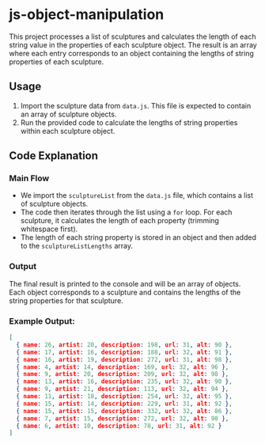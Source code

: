 # js-object-manipulation

This project processes a list of sculptures and calculates the length of each string value in the properties of each sculpture object. The result is an array where each entry corresponds to an object containing the lengths of string properties of each sculpture.

## Usage

1. Import the sculpture data from `data.js`. This file is expected to contain an array of sculpture objects.
2. Run the provided code to calculate the lengths of string properties within each sculpture object.

## Code Explanation

### Main Flow
- We import the `sculptureList` from the `data.js` file, which contains a list of sculpture objects.
- The code then iterates through the list using a `for` loop. For each sculpture, it calculates the length of each property (trimming whitespace first).
- The length of each string property is stored in an object and then added to the `sculptureListLengths` array.

### Output

The final result is printed to the console and will be an array of objects. Each object corresponds to a sculpture and contains the lengths of the string properties for that sculpture.

### Example Output:

```json
[
  { name: 26, artist: 20, description: 198, url: 31, alt: 90 },
  { name: 17, artist: 16, description: 188, url: 32, alt: 91 },
  { name: 16, artist: 19, description: 272, url: 31, alt: 98 },
  { name: 4, artist: 14, description: 169, url: 32, alt: 96 },
  { name: 9, artist: 20, description: 209, url: 32, alt: 98 },
  { name: 13, artist: 16, description: 235, url: 32, alt: 90 },
  { name: 9, artist: 21, description: 113, url: 32, alt: 94 },
  { name: 11, artist: 18, description: 254, url: 32, alt: 95 },
  { name: 15, artist: 14, description: 229, url: 31, alt: 92 },
  { name: 15, artist: 15, description: 332, url: 32, alt: 86 },
  { name: 7, artist: 15, description: 272, url: 32, alt: 98 },
  { name: 6, artist: 10, description: 78, url: 31, alt: 92 }
]
